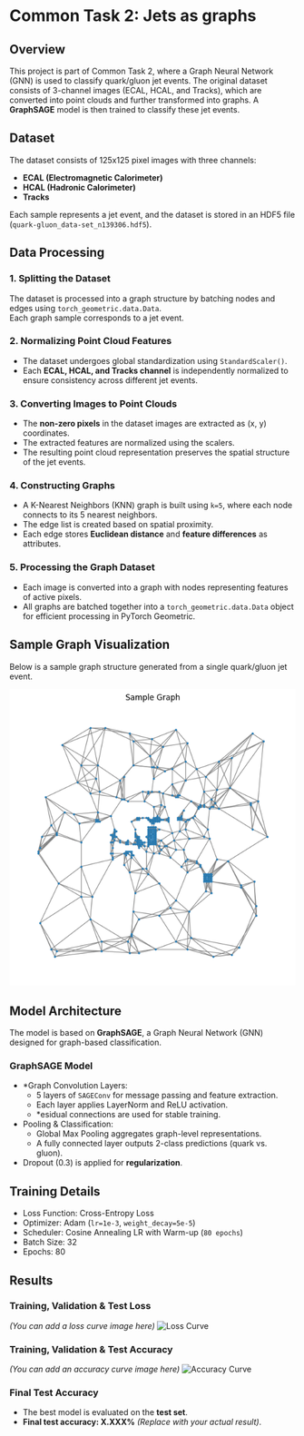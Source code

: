 # Common Task 2: Jets as graphs

## Overview
This project is part of Common Task 2, where a Graph Neural Network (GNN) is used to classify quark/gluon jet events. The original dataset consists of 3-channel images (ECAL, HCAL, and Tracks), which are converted into point clouds and further transformed into graphs. A **GraphSAGE** model is then trained to classify these jet events.

## Dataset
The dataset consists of 125x125 pixel images with three channels:
- **ECAL (Electromagnetic Calorimeter)**
- **HCAL (Hadronic Calorimeter)**
- **Tracks**

Each sample represents a jet event, and the dataset is stored in an HDF5 file (`quark-gluon_data-set_n139306.hdf5`).

## Data Processing

### 1. Splitting the Dataset
The dataset is processed into a graph structure by batching nodes and edges using `torch_geometric.data.Data`.  
Each graph sample corresponds to a jet event.

### 2. Normalizing Point Cloud Features
- The dataset undergoes global standardization using `StandardScaler()`.
- Each **ECAL, HCAL, and Tracks channel** is independently normalized to ensure consistency across different jet events.

### 3. Converting Images to Point Clouds
- The **non-zero pixels** in the dataset images are extracted as (x, y) coordinates.
- The extracted features are normalized using the scalers.
- The resulting point cloud representation preserves the spatial structure of the jet events.

### 4. Constructing Graphs
- A K-Nearest Neighbors (KNN) graph is built using `k=5`, where each node connects to its 5 nearest neighbors.
- The edge list is created based on spatial proximity.
- Each edge stores **Euclidean distance** and **feature differences** as attributes.

### 5. Processing the Graph Dataset
- Each image is converted into a graph with nodes representing features of active pixels.
- All graphs are batched together into a `torch_geometric.data.Data` object for efficient processing in PyTorch Geometric.

## Sample Graph Visualization
Below is a sample graph structure generated from a single quark/gluon jet event.

![Sample Graph](sample.png)

## Model Architecture

The model is based on **GraphSAGE**, a Graph Neural Network (GNN) designed for graph-based classification.

### **GraphSAGE Model**
- *Graph Convolution Layers:
  - 5 layers of `SAGEConv` for message passing and feature extraction.
  - Each layer applies LayerNorm and ReLU activation.
  - *esidual connections are used for stable training.
- Pooling & Classification:
  - Global Max Pooling aggregates graph-level representations.
  - A fully connected layer outputs 2-class predictions (quark vs. gluon).
- Dropout (0.3) is applied for **regularization**.

## Training Details

- Loss Function: Cross-Entropy Loss  
- Optimizer: Adam (`lr=1e-3`, `weight_decay=5e-5`)  
- Scheduler: Cosine Annealing LR with Warm-up (`80 epochs`)  
- Batch Size: 32  
- Epochs: 80  

## Results

### **Training, Validation & Test Loss**
*(You can add a loss curve image here)*
![Loss Curve](path_to_your_loss_curve.png)

### **Training, Validation & Test Accuracy**
*(You can add an accuracy curve image here)*
![Accuracy Curve](path_to_your_accuracy_curve.png)

### **Final Test Accuracy**
- The best model is evaluated on the **test set**.
- **Final test accuracy: X.XXX%** *(Replace with your actual result)*.

